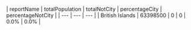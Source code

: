 | reportName | totalPopulation | totalNotCity | percentageCity | percentageNotCity |
| --- | --- | --- |
| British Islands | 63398500 | 0 | 0 | 0.0% | 0.0% |
